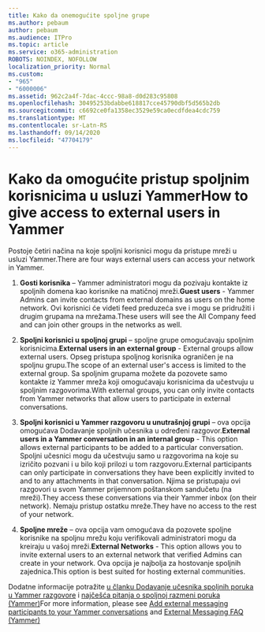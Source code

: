 ```yaml
---
title: Kako da onemogućite spoljne grupe
ms.author: pebaum
author: pebaum
ms.audience: ITPro
ms.topic: article
ms.service: o365-administration
ROBOTS: NOINDEX, NOFOLLOW
localization_priority: Normal
ms.custom:
- "965"
- "6000006"
ms.assetid: 962c2a4f-7dac-4ccc-98a8-d0d283c95808
ms.openlocfilehash: 30495253bdabbe618817cce45790dbf5d565b2db
ms.sourcegitcommit: c6692ce0fa1358ec3529e59ca0ecdfdea4cdc759
ms.translationtype: MT
ms.contentlocale: sr-Latn-RS
ms.lasthandoff: 09/14/2020
ms.locfileid: "47704179"
---
```

# <a name="how-to-give-access-to-external-users-in-yammer"></a><span data-ttu-id="bbc09-102">Kako da omogućite pristup spoljnim korisnicima u usluzi Yammer</span><span class="sxs-lookup"><span data-stu-id="bbc09-102">How to give access to external users in Yammer</span></span>

<span data-ttu-id="bbc09-103">Postoje četiri načina na koje spoljni korisnici mogu da pristupe mreži u usluzi Yammer.</span><span class="sxs-lookup"><span data-stu-id="bbc09-103">There are four ways external users can access your network in Yammer.</span></span>
  
1. <span data-ttu-id="bbc09-104">**Gosti korisnika** – Yammer administratori mogu da pozivaju kontakte iz spoljnih domena kao korisnike na matičnoj mreži.</span><span class="sxs-lookup"><span data-stu-id="bbc09-104">**Guest users** - Yammer Admins can invite contacts from external domains as users on the home network.</span></span> <span data-ttu-id="bbc09-105">Ovi korisnici će videti feed preduzeća sve i mogu se pridružiti i drugim grupama na mrežama.</span><span class="sxs-lookup"><span data-stu-id="bbc09-105">These users will see the All Company feed and can join other groups in the networks as well.</span></span>

2. <span data-ttu-id="bbc09-106">**Spoljni korisnici u spoljnoj grupi** – spoljne grupe omogućavaju spoljnim korisnicima.</span><span class="sxs-lookup"><span data-stu-id="bbc09-106">**External users in an external group** - External groups allow external users.</span></span> <span data-ttu-id="bbc09-107">Opseg pristupa spoljnog korisnika ograničen je na spoljnu grupu.</span><span class="sxs-lookup"><span data-stu-id="bbc09-107">The scope of an external user's access is limited to the external group.</span></span> <span data-ttu-id="bbc09-108">Sa spoljnim grupama možete da pozovete samo kontakte iz Yammer mreža koji omogućavaju korisnicima da učestvuju u spoljnim razgovorima.</span><span class="sxs-lookup"><span data-stu-id="bbc09-108">With external groups, you can only invite contacts from Yammer networks that allow users to participate in external conversations.</span></span>

3. <span data-ttu-id="bbc09-109">**Spoljni korisnici u Yammer razgovoru u unutrašnjoj grupi** – ova opcija omogućava Dodavanje spoljnih učesnika u određeni razgovor.</span><span class="sxs-lookup"><span data-stu-id="bbc09-109">**External users in a Yammer conversation in an internal group** - This option allows external participants to be added to a particular conversation.</span></span> <span data-ttu-id="bbc09-110">Spoljni učesnici mogu da učestvuju samo u razgovorima na koje su izričito pozvani i u bilo koji prilozi u tom razgovoru.</span><span class="sxs-lookup"><span data-stu-id="bbc09-110">External participants can only participate in conversations they have been explicitly invited to and to any attachments in that conversation.</span></span> <span data-ttu-id="bbc09-111">Njima se pristupaju ovi razgovori u svom Yammer prijemnom poštanskom sandučetu (na mreži).</span><span class="sxs-lookup"><span data-stu-id="bbc09-111">They access these conversations via their Yammer inbox (on their network).</span></span> <span data-ttu-id="bbc09-112">Nemaju pristup ostatku mreže.</span><span class="sxs-lookup"><span data-stu-id="bbc09-112">They have no access to the rest of your network.</span></span>

4. <span data-ttu-id="bbc09-113">**Spoljne mreže** – ova opcija vam omogućava da pozovete spoljne korisnike na spoljnu mrežu koju verifikovali administratori mogu da kreiraju u vašoj mreži.</span><span class="sxs-lookup"><span data-stu-id="bbc09-113">**External Networks** - This option allows you to invite external users to an external network that verified Admins can create in your network.</span></span> <span data-ttu-id="bbc09-114">Ova opcija je najbolja za hostovanje spoljnih zajednica.</span><span class="sxs-lookup"><span data-stu-id="bbc09-114">This option is best suited for hosting external communities.</span></span>

<span data-ttu-id="bbc09-115">Dodatne informacije potražite [u članku Dodavanje učesnika spoljnih poruka u Yammer razgovore](https://docs.microsoft.com/yammer/work-with-external-users/add-external-participants) i [najčešća pitanja o spoljnoj razmeni poruka (Yammer)](https://docs.microsoft.com/yammer/work-with-external-users/external-messaging-faq)</span><span class="sxs-lookup"><span data-stu-id="bbc09-115">For more information, please see [Add external messaging participants to your Yammer conversations](https://docs.microsoft.com/yammer/work-with-external-users/add-external-participants) and [External Messaging FAQ (Yammer)](https://docs.microsoft.com/yammer/work-with-external-users/external-messaging-faq)</span></span>
  